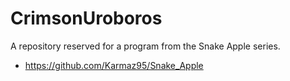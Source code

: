 # CrimsonUroboros
A repository reserved for a program from the Snake Apple series.
* https://github.com/Karmaz95/Snake_Apple
